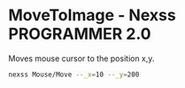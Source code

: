 # MoveToImage - Nexss PROGRAMMER 2.0

Moves mouse cursor to the position x,y.

```sh
nexss Mouse/Move --_x=10 --_y=200
```
